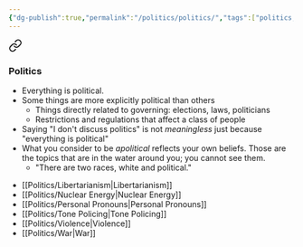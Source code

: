 ```yaml
---
{"dg-publish":true,"permalink":"/politics/politics/","tags":["politics, landing"],"noteIcon":""}
---
```




<div class="transclusion internal-embed is-loaded"><a class="markdown-embed-link" href="/thoughts/categorization/#politics" aria-label="Open link"><svg xmlns="http://www.w3.org/2000/svg" width="24" height="24" viewBox="0 0 24 24" fill="none" stroke="currentColor" stroke-width="2" stroke-linecap="round" stroke-linejoin="round" class="svg-icon lucide-link"><path d="M10 13a5 5 0 0 0 7.54.54l3-3a5 5 0 0 0-7.07-7.07l-1.72 1.71"></path><path d="M14 11a5 5 0 0 0-7.54-.54l-3 3a5 5 0 0 0 7.07 7.07l1.71-1.71"></path></svg></a><div class="markdown-embed">



### Politics

* Everything is political.
* Some things are more explicitly political than others
	* Things directly related to governing: elections, laws, politicians
	* Restrictions and regulations that affect a class of people
* Saying "I don't discuss politics" is not *meaningless* just because "everything is political"
* What you consider to be *apolitical* reflects your own beliefs. Those are the topics that are in the water around you; you cannot see them.
	* "There are two races, white and political."



</div></div>




* [[Politics/Libertarianism\|Libertarianism]]
* [[Politics/Nuclear Energy\|Nuclear Energy]]
* [[Politics/Personal Pronouns\|Personal Pronouns]]
* [[Politics/Tone Policing\|Tone Policing]]
* [[Politics/Violence\|Violence]]
* [[Politics/War\|War]]


